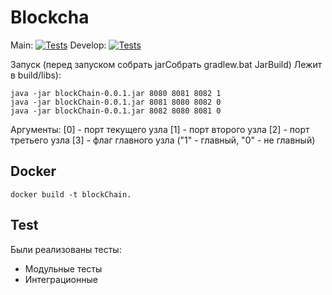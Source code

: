 # Blockcha

Main:
[![Tests](https://github.com/prdumbledore/blockcha/actions/workflows/gradle-tests.yml/badge.svg?branch=main)](https://github.com/prdumbledore/blockcha/actions/workflows/gradle-tests.yml)
Develop:
[![Tests](https://github.com/prdumbledore/blockcha/actions/workflows/gradle-tests.yml/badge.svg?branch=dev)](https://github.com/prdumbledore/blockcha/actions/workflows/gradle-tests.yml)

Запуск (перед запуском собрать jarСобрать gradlew.bat JarBuild)
Лежит в build/libs):
```
java -jar blockChain-0.0.1.jar 8080 8081 8082 1
java -jar blockChain-0.0.1.jar 8081 8080 8082 0
java -jar blockChain-0.0.1.jar 8082 8080 8081 0
```
Аргументы:
[0] - порт текущего узла
[1] - порт второго узла
[2] - порт третьего узла
[3] - флаг главного узла ("1" - главный, "0" - не главный)

## Docker
```
docker build -t blockСhain.
```

## Test

Были реализованы тесты:

- Модульные тесты
- Интеграционные
